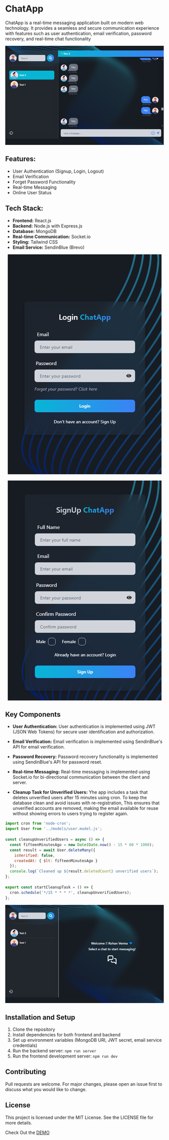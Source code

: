 # ChatApp

ChatApp is a real-time messaging application built on modern web technology. It provides a seamless and secure communication experience with features such as user authentication, email verification, password recovery, and real-time chat functionality

<p align="center">
  <img  src="./frontend/src/assets/ChatUI.PNG">
</p>

## Features:

* User Authentication (Signup, Login, Logout)
* Email Verification
* Forget Password Functionality
* Real-time Messaging
* Online User Status

## Tech Stack:

* **Frontend:** React.js
* **Backend:** Node.js with Express.js
* **Database:** MongoDB
* **Real-time Communication:** Socket.io
* **Styling:** Tailwind CSS
* **Email Service:** SendinBlue (Brevo)

 <p align="center">
  <img width=489 height=699 src="./frontend/src/assets/LoginUI.PNG">&nbsp;&nbsp;&nbsp;&nbsp;&nbsp;&nbsp;

  <img width="489" height="699" src="./frontend/src/assets/SignupUI.PNG">
</p>



## Key Components

* **User Authentication:** User authentication is implemented using JWT (JSON Web Tokens) for secure user identification and authorization.

* **Email Verification:** Email verification is implemented using SendinBlue's API for email verification.

* **Password Recovery:** Password recovery functionality is implemented using SendinBlue's API for password reset.

* **Real-time Messaging:** Real-time messaging is implemented using Socket.io for bi-directional communication between the client and server.

* **Cleanup Task for Unverified Users:** Yhe app includes a task that deletes unverified users after 15 minutes using cron. To keep the database clean and avoid issues with re-registration, This ensures that unverified accounts are removed, making the email available for reuse without showing errors to users trying to register again.

```javascript
import cron from 'node-cron';
import User from '../models/user.model.js';

const cleanupUnverifiedUsers = async () => {
  const fifteenMinutesAgo = new Date(Date.now() - 15 * 60 * 1000);
  const result = await User.deleteMany({
    isVerified: false,
    createdAt: { $lt: fifteenMinutesAgo }
  });
  console.log(`Cleaned up ${result.deletedCount} unverified users`);
};

export const startCleanupTask = () => {
  cron.schedule('*/15 * * * *', cleanupUnverifiedUsers);
};

```
<p align="center">
  <img  src="./frontend/src/assets/HomeUI.PNG">
</p>

## Installation and Setup

1. Clone the repository
2. Install dependencies for both frontend and backend
3. Set up environment variables (MongoDB URI, JWT secret, email service credentials)
4. Run the backend server: `npm run server`
5. Run the frontend development server: `npm run dev`

## Contributing

Pull requests are welcome. For major changes, please open an issue first to discuss what you would like to change.

## License 

This project is licensed under the MIT License. See the LICENSE file for more details.

Check Out the <a href="https://rohanvron.github.io/CardMaker/"> DEMO </a>